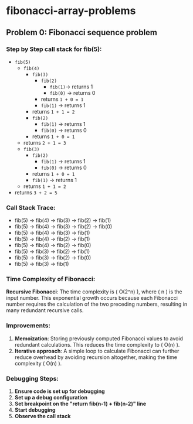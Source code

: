 # fibonacci-array-problems
## Problem 0: Fibonacci sequence problem
### Step by Step call stack for fib(5):
- `fib(5)`
  - `fib(4)`
    - `fib(3)`
      - `fib(2)`
        - `fib(1)`-> returns 1
        - `fib(0)` → returns 0  
      - returns `1 + 0 = 1`  
      - `fib(1)` → returns 1  
    - returns `1 + 1 = 2`  
    - `fib(2)`  
      - `fib(1)` → returns 1  
      - `fib(0)` → returns 0  
    - returns `1 + 0 = 1`  
  - returns `2 + 1 = 3`  
  - `fib(3)`  
    - `fib(2)`  
      - `fib(1)` → returns 1  
      - `fib(0)` → returns 0  
    - returns `1 + 0 = 1`  
    - `fib(1)` → returns 1  
  - returns `1 + 1 = 2`  
- returns `3 + 2 = 5`
### Call Stack Trace:
- fib(5) → fib(4) → fib(3) → fib(2) → fib(1)
- fib(5) → fib(4) → fib(3) → fib(2) → fib(0)
- fib(5) → fib(4) → fib(3) → fib(1)
- fib(5) → fib(4) → fib(2) → fib(1)
- fib(5) → fib(4) → fib(2) → fib(0)
- fib(5) → fib(3) → fib(2) → fib(1)
- fib(5) → fib(3) → fib(2) → fib(0)
- fib(5) → fib(3) → fib(1)

### Time Complexity of Fibonacci:
**Recursive Fibonacci**: The time complexity is \( O(2^n) \), where \( n \) is the input number. This exponential growth occurs because each Fibonacci number requires the calculation of the two preceding numbers, resulting in many redundant recursive calls.

### Improvements:
1. **Memoization**: Storing previously computed Fibonacci values to avoid redundant calculations. This reduces the time complexity to \( O(n) \).
2. **Iterative approach**: A simple loop to calculate Fibonacci can further reduce overhead by avoiding recursion altogether, making the time complexity \( O(n) \).

### Debugging Steps:
1. **Ensure code is set up for debugging**
2. **Set up a debug configuration**
3. **Set breakpoint on the "return fib(n-1) + fib(n-2)" line**
4. **Start debugging**
5. **Observe the call stack**
